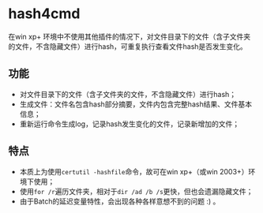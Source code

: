 # hash4cmd
在win xp+ 环境中不使用其他插件的情况下，对文件目录下的文件（含子文件夹的文件，不含隐藏文件）进行hash，可重复执行查看文件hash是否发生变化。

## 功能
 - 对文件目录下的文件（含子文件夹的文件，不含隐藏文件）进行hash；
 - 生成文件：文件名包含hash部分摘要，文件内包含完整hash结果、文件基本信息；
 - 重新运行命令生成log，记录hash发生变化的文件，记录新增加的文件；

## 特点
 - 本质上为使用`certutil -hashfile`命令，故可在win xp+（或win 2003+）环境下使用；
 - 使用`for /r`遍历文件夹，相对于`dir /ad /b /s`更快，但也会遗漏隐藏文件；
 - 由于Batch的延迟变量特性，会出现各种各样意想不到的问题 :) 。
